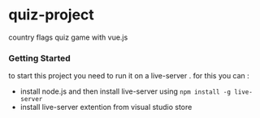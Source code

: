 # quiz-project
country flags quiz game with vue.js
### Getting Started
to start this project you need to run it on a live-server . for this you can :
- install node.js and then install live-server using `npm install -g live-server`
- install live-server extention from visual studio store
